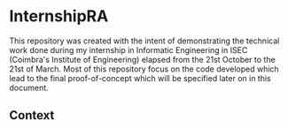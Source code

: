 # InternshipRA
This repository was created with the intent of demonstrating the technical work done during my internship in Informatic Engineering in ISEC (Coimbra's Institute of Engineering) elapsed from the 21st October to the 21st of March. Most of this repository focus on the code developed which lead to the final proof-of-concept which will be specified later on in this document.
## Context

